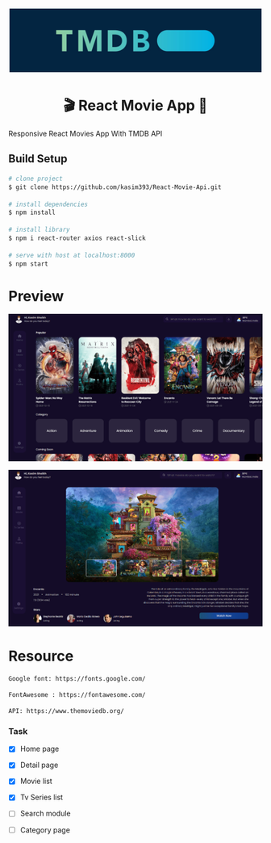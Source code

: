 <h1 align="center"> <img width="500" src="https://github.com/kasim393/assets/blob/main/movie-app/tmdb.jpg" /> </h1>
<h1 align="center"> 🎬 React Movie App 🍿 </h1>
     Responsive React Movies App With TMDB API
 
<!--  [Demo](https://friendly-torvalds-97ff52.netlify.app/) -->

## Build Setup

``` bash
# clone project
$ git clone https://github.com/kasim393/React-Movie-Api.git

# install dependencies
$ npm install

# install library
$ npm i react-router axios react-slick

# serve with host at localhost:8000
$ npm start
```

# Preview
!["React Movie App"](https://github.com/kasim393/assets/blob/main/movie-app/ss1.png)

!["React Movie App"](https://github.com/kasim393/assets/blob/main/movie-app/ss2.png)

# Resource

    Google font: https://fonts.google.com/
    
    FontAwesome : https://fontawesome.com/
    
    API: https://www.themoviedb.org/

### Task
- [x] Home page
- [x] Detail page
- [x] Movie list
- [x] Tv Series list
- [ ] Search module
- [ ] Category page
 

